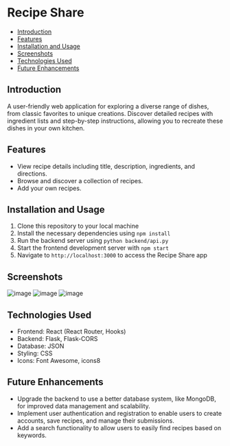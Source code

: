 # Recipe Share

- [Introduction](#introduction)
- [Features](#features)
- [Installation and Usage](#installation-and-usage)
- [Screenshots](#screenshots)
- [Technologies Used](#technologies-used)
- [Future Enhancements](#future-enhancements)

## Introduction
A user-friendly web application for exploring a diverse range of dishes, from classic favorites to unique creations. Discover detailed recipes with ingredient lists and step-by-step instructions, allowing you to recreate these dishes in your own kitchen.

## Features
- View recipe details including title, description, ingredients, and directions.
- Browse and discover a collection of recipes.
- Add your own recipes.

## Installation and Usage
1. Clone this repository to your local machine
2. Install the necessary dependencies using `npm install`
3. Run the backend server using `python backend/api.py`
4. Start the frontend development server with `npm start`
5. Navigate to `http://localhost:3000` to access the Recipe Share app

## Screenshots
![image](https://github.com/ahmed23shaf/RecipeShare/assets/112600024/bf6a527d-8b53-4d1b-8cc8-0bbb4ae0676e)
![image](https://github.com/ahmed23shaf/RecipeShare/assets/112600024/406dac8e-0c0b-44ad-8657-979f743e5b6d)
![image](https://github.com/ahmed23shaf/RecipeShare/assets/112600024/1094db40-49fa-4c44-8425-1b9ffa81b0bb)


## Technologies Used
- Frontend: React (React Router, Hooks)
- Backend: Flask, Flask-CORS
- Database: JSON
- Styling: CSS
- Icons: Font Awesome, icons8

## Future Enhancements
- Upgrade the backend to use a better database system, like MongoDB, for improved data management and scalability.
- Implement user authentication and registration to enable users to create accounts, save recipes, and manage their submissions.
- Add a search functionality to allow users to easily find recipes based on keywords.
